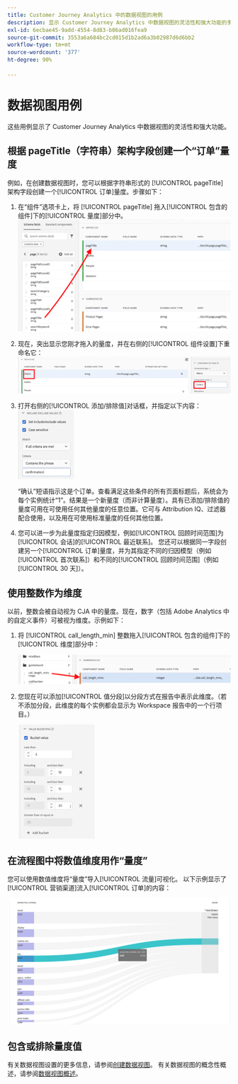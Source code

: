 ```yaml
---
title: Customer Journey Analytics 中的数据视图的用例
description: 显示 Customer Journey Analytics 中数据视图的灵活性和强大功能的多个用例
exl-id: 6ecbae45-9add-4554-8d83-b06ad016fea9
source-git-commit: 3553a6a684bc2cd015d1b2ad6a3b02987d6d6bb2
workflow-type: tm+mt
source-wordcount: '377'
ht-degree: 90%

---
```


# 数据视图用例

这些用例显示了 Customer Journey Analytics 中数据视图的灵活性和强大功能。

## 根据 pageTitle（字符串）架构字段创建一个“订单”量度

例如，在创建数据视图时，您可以根据字符串形式的 [!UICONTROL pageTitle] 架构字段创建一个[!UICONTROL 订单]量度。步骤如下：

1. 在“组件”选项卡上，将 [!UICONTROL pageTitle] 拖入[!UICONTROL 包含的组件]下的[!UICONTROL 量度]部分中。
   ![](assets/use-case1a.png)
1. 现在，突出显示您刚才拖入的量度，并在右侧的[!UICONTROL 组件设置]下重命名它：
   ![](assets/orders.png)
1. 打开右侧的[!UICONTROL 添加/排除值]对话框，并指定以下内容：
   ![](assets/orders2.png)

   “确认”短语指示这是个订单。查看满足这些条件的所有页面标题后，系统会为每个实例统计“1”。结果是一个新量度（而非计算量度）。具有已添加/排除值的量度可用在可使用任何其他量度的任意位置。它可与 Attribution IQ、过滤器配合使用，以及用在可使用标准量度的任何其他位置。
1. 您可以进一步为此量度指定归因模型，例如[!UICONTROL 回顾时间范围]为[!UICONTROL 会话]的[!UICONTROL 最近联系]。
您还可以根据同一字段创建另一个[!UICONTROL 订单]量度，并为其指定不同的归因模型（例如[!UICONTROL 首次联系]）和不同的[!UICONTROL 回顾时间范围]（例如 [!UICONTROL 30 天]）。

## 使用整数作为维度

以前，整数会被自动视为 CJA 中的量度。现在，数字（包括 Adobe Analytics 中的自定义事件）可被视为维度。示例如下：

1. 将 [!UICONTROL call_length_min] 整数拖入[!UICONTROL 包含的组件]下的[!UICONTROL 维度]部分中：

   ![](assets/integers.png)

1. 您现在可以添加[!UICONTROL 值分段]以分段方式在报告中表示此维度。（若不添加分段，此维度的每个实例都会显示为 Workspace 报告中的一个行项目。）

   ![](assets/bucketing.png)

## 在流程图中将数值维度用作“量度”

您可以使用数值维度将“量度”导入[!UICONTROL 流量]可视化。 以下示例显示了[!UICONTROL 营销渠道]流入[!UICONTROL 订单]的内容：

![](assets/flow.png)

## 包含或排除量度值

有关数据视图设置的更多信息，请参阅[创建数据视图](/help/data-views/create-dataview.md)。
有关数据视图的概念性概述，请参阅[数据视图概述](/help/data-views/data-views.md)。